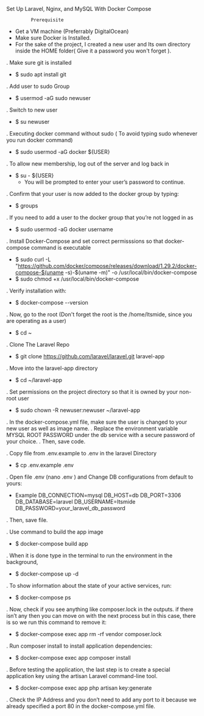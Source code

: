 Set Up Laravel, Nginx, and MySQL With Docker Compose

             Prerequisite
- Get a VM machine (Preferrably DigitalOcean)
- Make sure Docker is Installed.
- For the sake of the project, I created a new user and Its own directory inside the HOME folder( Give it a password you won't forget ).

. Make sure git is installed
- $ sudo apt install git

. Add user to sudo Group 
- $ usermod -aG sudo newuser

. Switch to new user
- $ su newuser

. Executing docker command without sudo ( To avoid typing sudo whenever you run docker command)
- $ sudo usermod -aG docker ${USER}

. To allow new membership, log out of the server and log back in
- $ su - ${USER}
  * You will be prompted to enter your user’s password to continue.

. Confirm that your user is now added to the docker group by typing:
- $ groups

. If you need to add a user to the docker group that you’re not logged in as
- $ sudo usermod -aG docker username

. Install Docker-Compose and set correct permisssions so that docker-compose command is executable
- $ sudo curl -L "https://github.com/docker/compose/releases/download/1.29.2/docker-compose-$(uname -s)-$(uname -m)" -o /usr/local/bin/docker-compose
- $ sudo chmod +x /usr/local/bin/docker-compose

. Verify installation with:
- $ docker-compose --version

. Now, go to the root (Don't forget the root is the /home/Itsmide, since you are operating as a user) 
- $ cd ~

. Clone The Laravel Repo
- $ git clone https://github.com/laravel/laravel.git laravel-app

. Move into the laravel-app directory
- $ cd ~/laravel-app

. Set permissions on the project directory so that it is owned by your non-root user
- $ sudo chown -R newuser:newuser ~/laravel-app

. In the docker-compose.yml file, make sure the user is changed to your new user as well as image name.
. Replace the environment variable MYSQL ROOT PASSWORD under the db service with a secure password of your choice.
. Then, save code.

. Copy file from .env.example to .env in the laravel Directory
- $ cp .env.example .env

. Open file .env (nano .env ) and Change DB configurations from default to yours:
- Example 
DB_CONNECTION=mysql
DB_HOST=db
DB_PORT=3306
DB_DATABASE=laravel
DB_USERNAME=Itsmide
DB_PASSWORD=your_laravel_db_password  

. Then, save file.

. Use command to build the app image 
- $ docker-compose build app

. When it is done type in the terminal to run the environment in the background,
- $ docker-compose up -d

. To show information about the state of your active services, run:
- $ docker-compose ps

. Now, check if you see anything like composer.lock in the outputs. if there isn’t any then you can move on with the next process but in this case, there is so we run this command to remove it:
- $ docker-compose exec app rm -rf vendor composer.lock

. Run composer install to install application dependencies:
- $ docker-compose exec app composer install

. Before testing the application, the last step is to create a special application key using the artisan Laravel command-line tool.
- $ docker-compose exec app php artisan key:generate

. Check the IP Address and you don’t need to add any port to it because we already specified a port 80 in the docker-compose.yml file.
